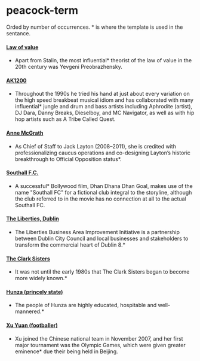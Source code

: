 #  peacock-term
Orded by number of occurrences. \* is where the template is used in the sentance.

#### <a href="https://en.wikipedia.org/wiki/Law_of_value">Law of value</a>
- Apart from Stalin, the most influential* theorist of the law of value in the 20th century was Yevgeni Preobrazhensky.

#### <a href="https://en.wikipedia.org/wiki/AK1200">AK1200</a>
- Throughout the 1990s he tried his hand at just about every variation on the high speed breakbeat musical idiom and has collaborated with many influential* jungle and drum and bass artists including Aphrodite (artist), DJ Dara, Danny Breaks, Dieselboy, and MC Navigator, as well as with hip hop artists such as A Tribe Called Quest.

#### <a href="https://en.wikipedia.org/wiki/Anne_McGrath">Anne McGrath</a>
- As Chief of Staff to Jack Layton (2008–2011), she is credited with professionalizing caucus operations and co-designing Layton’s historic breakthrough to Official Opposition status*.

#### <a href="https://en.wikipedia.org/wiki/Southall_F.C.">Southall F.C.</a>
- A successful* Bollywood film, Dhan Dhana Dhan Goal, makes use of the name "Southall FC" for a fictional club integral to the storyline, although the club referred to in the movie has no connection at all to the actual Southall FC.

#### <a href="https://en.wikipedia.org/wiki/The_Liberties,_Dublin">The Liberties, Dublin</a>
- The Liberties Business Area Improvement Initiative is a partnership between Dublin City Council and local businesses and stakeholders to transform the commercial heart of Dublin 8.*

#### <a href="https://en.wikipedia.org/wiki/The_Clark_Sisters">The Clark Sisters</a>
- It was not until the early 1980s that The Clark Sisters began to become more widely known.*

#### <a href="https://en.wikipedia.org/wiki/Hunza_(princely_state)">Hunza (princely state)</a>
- The people of Hunza are highly educated, hospitable and well-mannered.*

#### <a href="https://en.wikipedia.org/wiki/Xu_Yuan_(footballer)">Xu Yuan (footballer)</a>
- Xu joined the Chinese national team in November 2007, and her first major tournament was the Olympic Games, which were given greater eminence* due their being held in Beijing.
